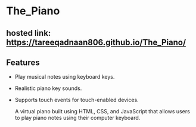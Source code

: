 # The_Piano

## hosted link: https://tareeqadnaan806.github.io/The_Piano/

## Features

- Play musical notes using keyboard keys.
- Realistic piano key sounds.
- Supports touch events for touch-enabled devices.


  A virtual piano built using HTML, CSS, and JavaScript that allows users to play piano notes using their computer keyboard.
